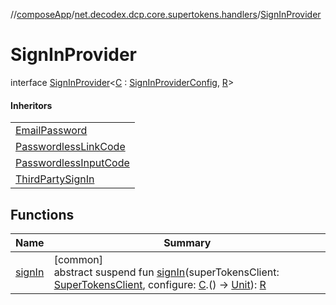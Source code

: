 //[composeApp](../../../index.md)/[net.decodex.dcp.core.supertokens.handlers](../index.md)/[SignInProvider](index.md)

# SignInProvider

interface [SignInProvider](index.md)&lt;[C](index.md) : [SignInProviderConfig](../-sign-in-provider-config/index.md), [R](index.md)&gt;

#### Inheritors

| |
|---|
| [EmailPassword](../../net.decodex.dcp.core.supertokens.recipes.emailpassword/-email-password/index.md) |
| [PasswordlessLinkCode](../../net.decodex.dcp.core.supertokens.recipes.passwordless/-passwordless-link-code/index.md) |
| [PasswordlessInputCode](../../net.decodex.dcp.core.supertokens.recipes.passwordless/-passwordless-input-code/index.md) |
| [ThirdPartySignIn](../../net.decodex.dcp.core.supertokens.recipes.thirdparty/-third-party-sign-in/index.md) |

## Functions

| Name | Summary |
|---|---|
| [signIn](sign-in.md) | [common]<br>abstract suspend fun [signIn](sign-in.md)(superTokensClient: [SuperTokensClient](../../net.decodex.dcp.core.supertokens/-super-tokens-client/index.md), configure: [C](index.md).() -&gt; [Unit](https://kotlinlang.org/api/latest/jvm/stdlib/kotlin/-unit/index.html)): [R](index.md) |
